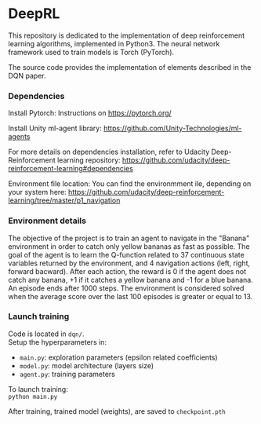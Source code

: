 # DeepRL
This repository is dedicated to the implementation of deep reinforcement learning algorithms, implemented in Python3. The neural network framework used to train models is Torch (PyTorch).

The source code provides the implementation of elements described in the DQN paper. 

### Dependencies
Install Pytorch:
Instructions on https://pytorch.org/

Install Unity ml-agent library:
https://github.com/Unity-Technologies/ml-agents

For more details on dependencies installation, refer to Udacity Deep-Reinforcement learning repository:
https://github.com/udacity/deep-reinforcement-learning#dependencies

Environment file location:
You can find the  environmment ile, depending on your system here:
https://github.com/udacity/deep-reinforcement-learning/tree/master/p1_navigation


### Environment details
The objective of the project is to train an agent to navigate in the "Banana" environment in order to catch only yellow bananas as fast as possible. The goal of the agent is to learn the Q-function related to 37 continuous state variables returned by the environment, and 4 navigation actions (left, right, forward bacward). After each action, the reward is 0 if the agent does not catch any banana, +1 if it catches a yellow banana and -1 for a blue banana. An episode ends after 1000 steps.
The environment is considered solved when the average score over the last 100 episodes is greater or equal to 13.

### Launch training
Code is located in `dqn/`.  
Setup the hyperparameters in:
* `main.py`: exploration parameters (epsilon related coefficients)
* `model.py`: model architecture (layers size)
* `agent.py`: training parameters

To launch training:  
`python main.py`

After training, trained model (weights), are saved to `checkpoint.pth`
